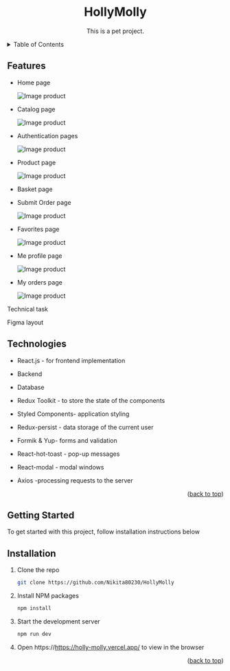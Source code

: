 <a name="readme-top"></a>

  <h1 align="center">HollyMolly</h1>

  <p align="center">
    This is a pet project.</p>

<!-- TABLE OF CONTENTS -->
<details>
  <summary>Table of Contents</summary>
  <ul>
    <li><a href="#features">Features</a></li>
    <li><a href="#technologies">Technologies</a></li>
    <li><a href="#getting-started">Getting Started</a></li>
    <li><a href="#installation">Installation</a></li>
                                                        
  </ul>
  </details>
  
 ## Features

<ul>
  <li>
    <p>Home page</p>

![Image product]()

  </li>
  <li>
  <p>Catalog page</p>

![Image product]()

  </li>
   <li>
  <p>Authentication pages</p>
  
![Image product]()
  </li>
   <li>
  <p>Product page</p>
  
![Image product]()
  </li>
  <li>
    <p>Basket page</p>
  </li>
  <li>
    <p>Submit Order page </p>

![Image product]()

  </li>
    <li><p>Favorites page</p>
  
![Image product](./src/assets/img/filtering.png)
  </li>
   <li>
  <p>Me profile page</p>
  
![Image product]()
  </li>
   <li>
  <p>My orders page</p>
  
![Image product]()
  </li>
</ul>

Technical task

Figma layout


## Technologies  
<ul>
  <li><p>React.js - for frontend implementation</p></li>
  <li><p>Backend</p></li>
  <li><p>Database</p></li>
  <li><p>Redux Toolkit - to store the state of the components</p></li>
  <li><p>Styled Components- application styling</p></li>
  <li><p>Redux-persist - data storage of the current user</p></li>
  <li><p>Formik & Yup- forms and validation</p></li>
  <li><p>React-hot-toast - pop-up messages</p></li>
  <li><p>React-modal - modal windows</p></li>
  <li><p>Axios -processing requests to the server</p></li>
</ul>
<p align="right">(<a href="#readme-top">back to top</a>)</p>

<!-- GETTING STARTED -->

## Getting Started

To get started with this project, follow installation instructions below

## Installation
1. Clone the repo
   ```sh
   git clone https://github.com/Nikita80230/HollyMolly
   ```
2. Install NPM packages
   ```sh
   npm install
   ```
3. Start the development server
   ```sh
   npm run dev
   ```
4. Open https://https://holly-molly.vercel.app/ to view in the browser

<p align="right">(<a href="#readme-top">back to top</a>)</p>
